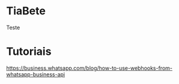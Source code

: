 # TiaBete

Teste

# Tutoriais
https://business.whatsapp.com/blog/how-to-use-webhooks-from-whatsapp-business-api
